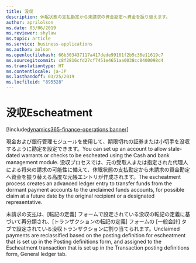 ```yaml
---
title: 没収
description: 休眠状態の支払勘定から未請求の資金勘定へ資金を振り替えます。
author: aprilolson
ms.date: 03/06/2019
ms.reviewer: shylaw
ms.topic: article
ms.service: business-applications
ms.author: aolson
ms.openlocfilehash: 66b303437117a417dede99161f2b5c36e11619c7
ms.sourcegitcommit: c8f2816cfd27cf7451e4651aa0038cc8400098d4
ms.translationtype: HT
ms.contentlocale: ja-JP
ms.lasthandoff: 03/25/2019
ms.locfileid: "895528"
---
```

# <a name="escheatment"></a><span data-ttu-id="e4374-103">没収</span><span class="sxs-lookup"><span data-stu-id="e4374-103">Escheatment</span></span> 
[!include[dynamics365-finance-operations banner](../includes/dynamics365-finance-operations.md)]


<span data-ttu-id="e4374-104">現金および銀行管理モジュールを使用して、期限切れの証券または小切手を没収するように勘定を設定できます。</span><span class="sxs-lookup"><span data-stu-id="e4374-104">You can set up an account to allow stale-dated warrants or checks to be escheated using the Cash and bank management module.</span></span> <span data-ttu-id="e4374-105">没収プロセスでは、元の受取人または指定された代理人による将来の請求の可能性に備えて、休眠状態の支払勘定から未請求の資金勘定へ資金を振り替える高度な元帳エントリが作成されます。</span><span class="sxs-lookup"><span data-stu-id="e4374-105">The escheatment process creates an advanced ledger entry to transfer funds from the dormant payment accounts to the unclaimed funds accounts, for possible claim at a future date by the original recipient or a designated representative.</span></span>

<span data-ttu-id="e4374-106">未請求の支払は、[転記の定義] フォームで設定されている没収の転記の定義に基づいて再分類され、[トランザクションの転記の定義] フォームの [一般会計] タブで設定されている没収トランザクションに割り当てられます。</span><span class="sxs-lookup"><span data-stu-id="e4374-106">Unclaimed payments are reclassified based on the posting definition for escheatment that is set up in the Posting definitions form, and assigned to the Escheatment transaction that is set up in the Transaction posting definitions form, General ledger tab.</span></span>

